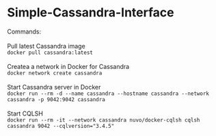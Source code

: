 # Simple-Cassandra-Interface

Commands:<br>
<br>
Pull latest Cassandra image<br>
```docker pull cassandra:latest```<br>
<br>
Createa a network in Docker for Cassandra<br>
```docker network create cassandra```<br>
<br>
Start Cassandra server in Docker<br>
```docker run --rm -d --name cassandra --hostname cassandra --network cassandra -p 9042:9042 cassandra```<br>
<br>
Start CQLSH<br>
```docker run --rm -it --network cassandra nuvo/docker-cqlsh cqlsh cassandra 9042 --cqlversion="3.4.5"```
